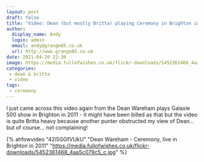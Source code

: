 ```yaml
---
layout: post
draft: false
title: "Video: Dean (but mostly Britta) playing Ceremony in Brighton in 2011"
author:
  display_name: Andy
  login: admin
  email: andy@grange85.co.uk
  url: http://www.grange85.co.uk
date: 2021-04-20 22:30
image: https://media.fullofwishes.co.uk/flickr-downloads/5452361468_4aa5c079c5_c.jpg
categories:
 - dean & britta
 - video
tags:
 - ceremony
---
```

I just came across this video again from the Dean Wareham plays Galaxie 500 show in Brighton in 2011 - it might have been billed as that but the video is quite Britta heavy because another punter obstructed my view of Dean... but of course... not complaining!

{% ahfowvideo "42i5GGfVUkU" "Dean Wareham - Ceremony, live in Brighton in 2011" "https://media.fullofwishes.co.uk/flickr-downloads/5452361468_4aa5c079c5_c.jpg" %}
